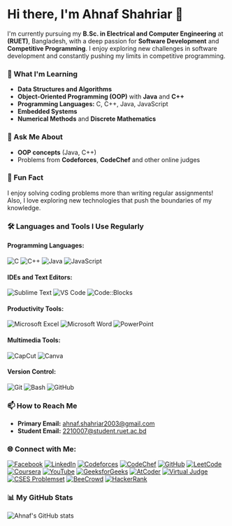 
#     Hi there, I'm Ahnaf Shahriar 👋 

I'm currently pursuing my **B.Sc. in Electrical and Computer Engineering** at **(RUET)**, Bangladesh, with a deep passion for **Software Development** and **Competitive Programming**. I enjoy exploring new challenges in software development and constantly pushing my limits in competitive programming.

### 🌱 What I'm Learning
- **Data Structures and Algorithms** 
- **Object-Oriented Programming (OOP)** with **Java** and **C++**
- **Programming Languages:** C, C++, Java, JavaScript
- **Embedded Systems**
- **Numerical Methods** and **Discrete Mathematics**

### 💬 Ask Me About
- **OOP concepts** (Java, C++)
- Problems from **Codeforces**, **CodeChef** and other online judges

### 🌟 Fun Fact
I enjoy solving coding problems more than writing regular assignments! Also, I love exploring new technologies that push the boundaries of my knowledge.

### 🛠️ Languages and Tools I Use Regularly

#### Programming Languages:
![C](https://img.shields.io/badge/C-A8B9CC?style=for-the-badge&logo=c&logoColor=black)
![C++](https://img.shields.io/badge/C++-00599C?style=for-the-badge&logo=cplusplus&logoColor=white)
![Java](https://img.shields.io/badge/Java-007396?style=for-the-badge&logo=java&logoColor=white)
![JavaScript](https://img.shields.io/badge/JavaScript-F7DF1E?style=for-the-badge&logo=javascript&logoColor=black)

#### IDEs and Text Editors:
![Sublime Text](https://img.shields.io/badge/Sublime_Text-FF9800?style=for-the-badge&logo=sublime-text&logoColor=white)
![VS Code](https://img.shields.io/badge/VS_Code-007ACC?style=for-the-badge&logo=visual-studio-code&logoColor=white)
![Code::Blocks](https://img.shields.io/badge/Code::Blocks-000000?style=for-the-badge&logo=codeblocks&logoColor=white)

#### Productivity Tools:
![Microsoft Excel](https://img.shields.io/badge/Microsoft_Excel-217346?style=for-the-badge&logo=microsoft-excel&logoColor=white)
![Microsoft Word](https://img.shields.io/badge/Microsoft_Word-2B579A?style=for-the-badge&logo=microsoft-word&logoColor=white)
![PowerPoint](https://img.shields.io/badge/PowerPoint-B7472A?style=for-the-badge&logo=microsoft-powerpoint&logoColor=white)

#### Multimedia Tools:
![CapCut](https://img.shields.io/badge/CapCut-000000?style=for-the-badge&logo=capcut&logoColor=white)
![Canva](https://img.shields.io/badge/Canva-00C4CC?style=for-the-badge&logo=canva&logoColor=white)

#### Version Control:
![Git](https://img.shields.io/badge/Git-F05032?style=for-the-badge&logo=git&logoColor=white)
![Bash](https://img.shields.io/badge/Bash-4EAA25?style=for-the-badge&logo=gnu-bash&logoColor=white)
![GitHub](https://img.shields.io/badge/GitHub-181717?style=for-the-badge&logo=github&logoColor=white)

### 📫 How to Reach Me

- **Primary Email:** ahnaf.shahriar2003@gmail.com
- **Student Email:** 2210007@student.ruet.ac.bd

### 🌐 Connect with Me:
[![Facebook](https://img.shields.io/badge/Facebook-1877F2?style=for-the-badge&logo=facebook&logoColor=white)](YOUR_FACEBOOK_LINK)
[![LinkedIn](https://img.shields.io/badge/LinkedIn-0077B5?style=for-the-badge&logo=linkedin&logoColor=white)](https://www.linkedin.com/in/ahnaf-shahriar-1779b1275/)
[![Codeforces](https://img.shields.io/badge/Codeforces-1F8ACB?style=for-the-badge&logo=codeforces&logoColor=white)](YOUR_CODEFORCES_LINK)
[![CodeChef](https://img.shields.io/badge/CodeChef-5B4638?style=for-the-badge&logo=codechef&logoColor=white)](YOUR_CODECHEF_LINK)
[![GitHub](https://img.shields.io/badge/GitHub-181717?style=for-the-badge&logo=github&logoColor=white)](YOUR_GITHUB_LINK)
[![LeetCode](https://img.shields.io/badge/LeetCode-FFA116?style=for-the-badge&logo=leetcode&logoColor=white)](YOUR_LEETCODE_LINK)
[![Coursera](https://img.shields.io/badge/Coursera-0056D2?style=for-the-badge&logo=coursera&logoColor=white)](YOUR_COURSERA_LINK)
[![YouTube](https://img.shields.io/badge/YouTube-FF0000?style=for-the-badge&logo=youtube&logoColor=white)](YOUR_YOUTUBE_LINK)
[![GeeksforGeeks](https://img.shields.io/badge/GeeksforGeeks-0F9D58?style=for-the-badge&logo=geeksforgeeks&logoColor=white)](YOUR_GEEKSFORGEEKS_LINK)
[![AtCoder](https://img.shields.io/badge/AtCoder-1F8ACB?style=for-the-badge&logo=codeforces&logoColor=white)](YOUR_ATCODER_LINK)
[![Virtual Judge](https://img.shields.io/badge/Virtual_Judge-FFA500?style=for-the-badge)](YOUR_VIRTUAL_JUDGE_LINK)
[![CSES Problemset](https://img.shields.io/badge/CSES-0056D2?style=for-the-badge)](YOUR_CSES_LINK)
[![BeeCrowd](https://img.shields.io/badge/BeeCrowd-2C5BB4?style=for-the-badge)](YOUR_BEECROWD_LINK)
[![HackerRank](https://img.shields.io/badge/HackerRank-2EC866?style=for-the-badge&logo=hackerrank&logoColor=white)](YOUR_HACKERRANK_LINK)

### 📊 My GitHub Stats
![Ahnaf's GitHub stats](https://github-readme-stats.vercel.app/api?username=Ahnaf-2210007&show_icons=true&theme=radical)





